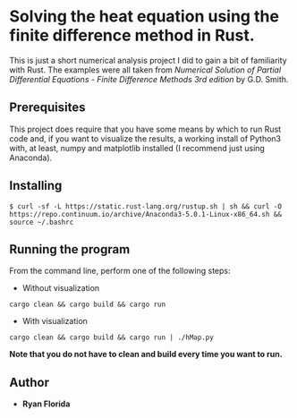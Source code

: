 # Solving the heat equation using the finite difference method in Rust.

This is just a short numerical analysis project I did to gain a bit of familiarity with Rust. The examples were all taken from 
*Numerical Solution of Partial Differential Equations - Finite Difference Methods 3rd edition* by G.D. Smith.
## Prerequisites

This project does require that you have some means by which to run Rust code and, if you want to visualize the results,
a working install of Python3 with, at least, numpy and matplotlib installed (I recommend just using Anaconda).

## Installing
```
$ curl -sf -L https://static.rust-lang.org/rustup.sh | sh && curl -O https://repo.continuum.io/archive/Anaconda3-5.0.1-Linux-x86_64.sh && source ~/.bashrc
```

## Running the program

From the command line, perform one of the following steps:
* Without visualization
```
cargo clean && cargo build && cargo run
```
* With visualization
```
cargo clean && cargo build && cargo run | ./hMap.py
```
**Note that you do not have to clean and build every time you want to run.**

## Author

* **Ryan Florida**
